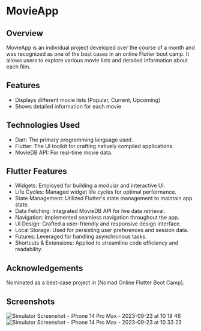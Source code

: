 # MovieApp

## Overview
MovieApp is an individual project developed over the course of a month and was recognized as one of the best cases in an online Flutter boot camp. It allows users to explore various movie lists and detailed information about each film.

## Features
- Displays different movie lists (Popular, Current, Upcoming)
- Shows detailed information for each movie

## Technologies Used
- Dart: The primary programming language used.
- Flutter: The UI toolkit for crafting natively compiled applications.
- MovieDB API: For real-time movie data.

## Flutter Features
- Widgets: Employed for building a modular and interactive UI.
- Life Cycles: Managed widget life cycles for optimal performance.
- State Management: Utilized Flutter's state management to maintain app state.
- Data Fetching: Integrated MovieDB API for live data retrieval.
- Navigation: Implemented seamless navigation throughout the app.
- UI Design: Crafted a user-friendly and responsive design interface.
- Local Storage: Used for persisting user preferences and session data.
- Futures: Leveraged for handling asynchronous tasks.
- Shortcuts & Extensions: Applied to streamline code efficiency and readability.


## Acknowledgements
Nominated as a best-case project in [Nomad Online Flutter Boot Camp].

## Screenshots
![Simulator Screenshot - iPhone 14 Pro Max - 2023-09-23 at 10 18 46](https://github.com/Ella-Kim913/movieapp/assets/132117916/a8034b8a-4ea7-4d3e-b1cc-acd6376b58b5)
![Simulator Screenshot - iPhone 14 Pro Max - 2023-09-23 at 10 33 23](https://github.com/Ella-Kim913/movieapp/assets/132117916/e175a75e-30b8-4875-80b6-ec9b86f2d491)

